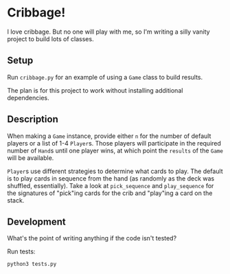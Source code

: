 # Cribbage!

I love cribbage. But no one will play with me, so I'm writing a silly vanity project to build lots of classes.

## Setup

Run `cribbage.py` for an example of using a `Game` class to build results.

The plan is for this project to work without installing additional dependencies.

## Description

When making a `Game` instance, provide either `n` for the number of default players or a list of 1-4 `Player`s. Those players will participate in the required number of `Hand`s until one player wins, at which point the `results` of the `Game` will be available.

`Player`s use different strategies to determine what cards to play. The default is to play cards in sequence from the hand (as randomly as the deck was shuffled, essentially). Take a look at `pick_sequence` and `play_sequence` for the signatures of "pick"ing cards for the crib and "play"ing a card on the stack.

## Development

What's the point of writing anything if the code isn't tested?

Run tests:

```shell
python3 tests.py
```
